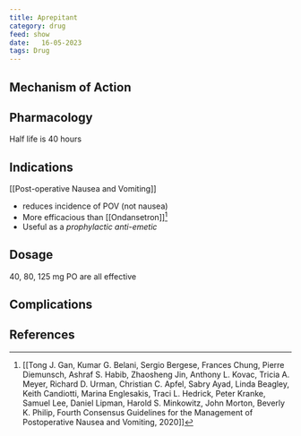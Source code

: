```yaml
---
title: Aprepitant
category: drug
feed: show
date:   16-05-2023
tags: Drug 
---
```



## Mechanism of Action
## Pharmacology
Half life is 40 hours
## Indications
[[Post-operative Nausea and Vomiting]]
- reduces incidence of POV (not nausea)
- More efficacious than [[Ondansetron]][^1]
- Useful as a *prophylactic anti-emetic*
## Dosage
40, 80, 125 mg PO are all effective
## Complications


## References
[^1]:[[Tong J. Gan, Kumar G. Belani, Sergio Bergese, Frances Chung, Pierre Diemunsch, Ashraf S. Habib, Zhaosheng Jin, Anthony L. Kovac, Tricia A. Meyer, Richard D. Urman, Christian C. Apfel, Sabry Ayad, Linda Beagley, Keith Candiotti, Marina Englesakis, Traci L. Hedrick, Peter Kranke, Samuel Lee, Daniel Lipman, Harold S. Minkowitz, John Morton, Beverly K. Philip, Fourth Consensus Guidelines for the Management of Postoperative Nausea and Vomiting, 2020]]
[^2]:
[^3]:
[^4]: